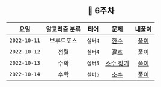 <div align="center">
  
  ## 📅 6주차

| 요일 | 알고리즘 분류 | 티어  | 문제| 내풀이 |
| :---: | :---: | :---: | :---: | :---:|
|`2022-10-11`| 브루트포스 | `실버4` | [한수](https://www.acmicpc.net/problem/1065) | [풀이](https://github.com/jangwon3828/Algorithm_Competition-Study/blob/woohyeon/6%EC%A3%BC%EC%B0%A8/6%EC%A3%BC%EC%B0%A8_%EC%9A%B0%ED%98%84/%ED%95%9C%EC%88%98.java) |
|`2022-10-12`| 정렬 | `실버4` | [괄호](https://www.acmicpc.net/problem/9012) | [풀이](https://github.com/jangwon3828/Algorithm_Competition-Study/blob/woohyeon/6%EC%A3%BC%EC%B0%A8/6%EC%A3%BC%EC%B0%A8_%EC%9A%B0%ED%98%84/%EA%B4%84%ED%98%B8.java) |
|`2022-10-13`| 수학 | `실버5` | [소수 찾기](https://www.acmicpc.net/problem/1978) | [풀이](https://github.com/jangwon3828/Algorithm_Competition-Study/blob/woohyeon/6%EC%A3%BC%EC%B0%A8/6%EC%A3%BC%EC%B0%A8_%EC%9A%B0%ED%98%84/%EC%86%8C%EC%88%98%20%EC%B0%BE%EA%B8%B0.java) |
|`2022-10-14`| 수학 | `실버5` | [소수](https://www.acmicpc.net/problem/2581) | [풀이](https://github.com/jangwon3828/Algorithm_Competition-Study/blob/woohyeon/6%EC%A3%BC%EC%B0%A8/6%EC%A3%BC%EC%B0%A8_%EC%9A%B0%ED%98%84/%EC%86%8C%EC%88%98.java) |
</div>
